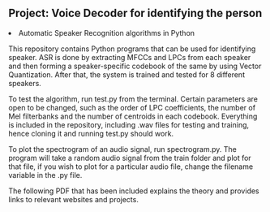 <h2>Project: Voice Decoder for identifying the person</h2>

<li>Automatic Speaker Recognition algorithms in Python</li>

This repository contains Python programs that can be used for identifying speaker. ASR is done by extracting MFCCs and LPCs from each speaker and then forming a speaker-specific codebook of the same by using Vector Quantization. After that, the system is trained and tested for 8 different speakers.

To test the algorithm, run test.py from the terminal. Certain parameters are open to be changed, such as the order of LPC coefficients, the number of Mel filterbanks and the number of centroids in each codebook. Everything is included in the repository, including .wav files for testing and training, hence cloning it and running test.py should work.

To plot the spectrogram of an audio signal, run spectrogram.py. The program will take a random audio signal from the train folder and plot for that file, if you wish to plot for a particular audio file, change the filename variable in the .py file.

The following PDF that has been included explains the theory and provides links to relevant websites and projects.
